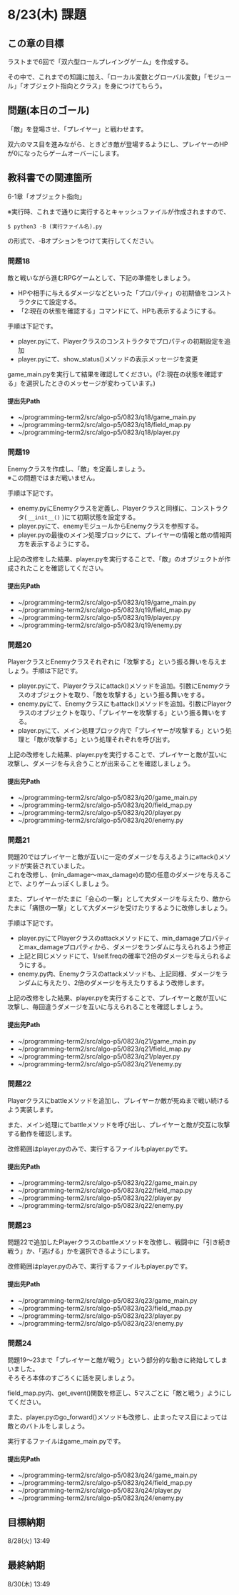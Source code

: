 # 8/23(木) 課題

## この章の目標

ラストまで6回で「双六型ロールプレイングゲーム」を作成する。

その中で、これまでの知識に加え、「ローカル変数とグローバル変数」「モジュール」「オブジェクト指向とクラス」を身につけてもらう。

## 問題(本日のゴール)

「敵」を登場させ、「プレイヤー」と戦わせます。

双六のマス目を進みながら、ときどき敵が登場するようにし、プレイヤーのHPが0になったらゲームオーバーにします。

## 教科書での関連箇所

6-1章「オブジェクト指向」

※実行時、これまで通りに実行するとキャッシュファイルが作成されますので、

```
$ python3 -B (実行ファイル名).py
```

の形式で、-Bオプションをつけて実行してください。

### 問題18

敵と戦いながら進むRPGゲームとして、下記の準備をしましょう。

* HPや相手に与えるダメージなどといった「プロパティ」の初期値をコンストラクタにて設定する。
* 「2:現在の状態を確認する」コマンドにて、HPも表示するようにする。

手順は下記です。

* player.pyにて、Playerクラスのコンストラクタでプロパティの初期設定を追加
* player.pyにて、show_status()メソッドの表示メッセージを変更

game_main.pyを実行して結果を確認してください。(「2:現在の状態を確認する」を選択したときのメッセージが変わっています。)

#### 提出先Path

* ~/programming-term2/src/algo-p5/0823/q18/game_main.py
* ~/programming-term2/src/algo-p5/0823/q18/field_map.py
* ~/programming-term2/src/algo-p5/0823/q18/player.py

### 問題19

Enemyクラスを作成し、「敵」を定義しましょう。  
※この問題ではまだ戦いません。

手順は下記です。

* enemy.pyにEnemyクラスを定義し、Playerクラスと同様に、コンストラクタ( `__init__()` )にて初期状態を設定する。
* player.pyにて、enemyモジュールからEnemyクラスを参照する。
* player.pyの最後のメイン処理ブロックにて、プレイヤーの情報と敵の情報両方を表示するようにする。

上記の改修をした結果、player.pyを実行することで、「敵」のオブジェクトが作成されたことを確認してください。

#### 提出先Path

* ~/programming-term2/src/algo-p5/0823/q19/game_main.py
* ~/programming-term2/src/algo-p5/0823/q19/field_map.py
* ~/programming-term2/src/algo-p5/0823/q19/player.py
* ~/programming-term2/src/algo-p5/0823/q19/enemy.py

### 問題20

PlayerクラスとEnemyクラスそれぞれに「攻撃する」という振る舞いを与えましょう。手順は下記です。

* player.pyにて、Playerクラスにattack()メソッドを追加。引数にEnemyクラスのオブジェクトを取り、「敵を攻撃する」という振る舞いをする。
* enemy.pyにて、Enemyクラスにもattack()メソッドを追加。引数にPlayerクラスのオブジェクトを取り、「プレイヤーを攻撃する」という振る舞いをする。
* player.pyにて、メイン処理ブロック内で「プレイヤーが攻撃する」という処理と「敵が攻撃する」という処理それぞれを呼び出す。

上記の改修をした結果、player.pyを実行することで、プレイヤーと敵が互いに攻撃し、ダメージを与え合うことが出来ることを確認しましょう。

#### 提出先Path

* ~/programming-term2/src/algo-p5/0823/q20/game_main.py
* ~/programming-term2/src/algo-p5/0823/q20/field_map.py
* ~/programming-term2/src/algo-p5/0823/q20/player.py
* ~/programming-term2/src/algo-p5/0823/q20/enemy.py

### 問題21

問題20ではプレイヤーと敵が互いに一定のダメージを与えるようにattack()メソッドが実装されていました。  
これを改修し、(min_damage〜max_damage)の間の任意のダメージを与えることで、よりゲームっぽくしましょう。

また、プレイヤーがたまに「会心の一撃」として大ダメージを与えたり、敵からたまに「痛恨の一撃」として大ダメージを受けたりするように改修しましょう。

手順は下記です。

* player.pyにてPlayerクラスのattackメソッドにて、min_damageプロパティとmax_damageプロパティから、ダメージをランダムに与えられるよう修正
* 上記と同じメソッドにて、1/self.freqの確率で2倍のダメージを与えられるようにする。
* enemy.py内、Enemyクラスのattackメソッドも、上記同様、ダメージをランダムに与えたり、2倍のダメージを与えたりするよう改修します。

上記の改修をした結果、player.pyを実行することで、プレイヤーと敵が互いに攻撃し、毎回違うダメージを互いに与えられることを確認しましょう。

#### 提出先Path

* ~/programming-term2/src/algo-p5/0823/q21/game_main.py
* ~/programming-term2/src/algo-p5/0823/q21/field_map.py
* ~/programming-term2/src/algo-p5/0823/q21/player.py
* ~/programming-term2/src/algo-p5/0823/q21/enemy.py

### 問題22

Playerクラスにbattleメソッドを追加し、プレイヤーか敵が死ぬまで戦い続けるよう実装します。

また、メイン処理にてbattleメソッドを呼び出し、プレイヤーと敵が交互に攻撃する動作を確認します。

改修範囲はplayer.pyのみで、実行するファイルもplayer.pyです。

#### 提出先Path

* ~/programming-term2/src/algo-p5/0823/q22/game_main.py
* ~/programming-term2/src/algo-p5/0823/q22/field_map.py
* ~/programming-term2/src/algo-p5/0823/q22/player.py
* ~/programming-term2/src/algo-p5/0823/q22/enemy.py

### 問題23

問題22で追加したPlayerクラスのbattleメソッドを改修し、戦闘中に「引き続き戦う」か、「逃げる」かを選択できるようにします。

改修範囲はplayer.pyのみで、実行するファイルもplayer.pyです。

#### 提出先Path

* ~/programming-term2/src/algo-p5/0823/q23/game_main.py
* ~/programming-term2/src/algo-p5/0823/q23/field_map.py
* ~/programming-term2/src/algo-p5/0823/q23/player.py
* ~/programming-term2/src/algo-p5/0823/q23/enemy.py

### 問題24

問題19〜23まで「プレイヤーと敵が戦う」という部分的な動きに終始してしまいました。  
そろそろ本体のすごろくに話を戻しましょう。

field_map.py内、get_event()関数を修正し、5マスごとに「敵と戦う」ようにしてください。

また、player.pyのgo_forward()メソッドも改修し、止まったマス目によっては敵とのバトルをしましょう。

実行するファイルはgame_main.pyです。

#### 提出先Path

* ~/programming-term2/src/algo-p5/0823/q24/game_main.py
* ~/programming-term2/src/algo-p5/0823/q24/field_map.py
* ~/programming-term2/src/algo-p5/0823/q24/player.py
* ~/programming-term2/src/algo-p5/0823/q24/enemy.py

## 目標納期

8/28(火) 13:49

## 最終納期

8/30(木) 13:49

